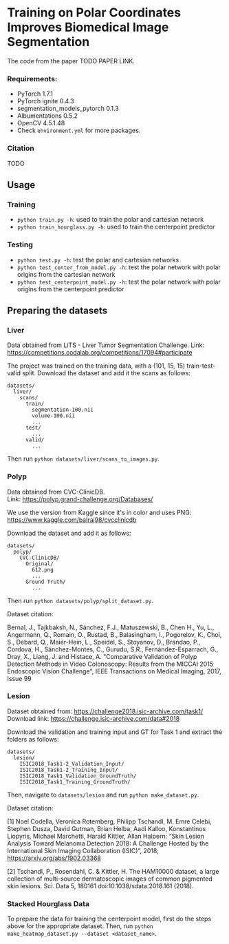 # Training on Polar Coordinates Improves Biomedical Image Segmentation

The code from the paper TODO PAPER LINK.

### Requirements:

 - PyTorch 1.7.1
 - PyTorch ignite 0.4.3
 - segmentation_models_pytorch 0.1.3
 - Albumentations 0.5.2
 - OpenCV 4.5.1.48
 - Check `environment.yml` for more packages.

### Citation

TODO

## Usage

### Training

 - `python train.py -h`: used to train the polar and cartesian network
 - `python train_hourglass.py -h`: used to train the centerpoint predictor

### Testing

 - `python test.py -h`: test the polar and cartesian networks
 - `python test_center_from_model.py -h`: test the polar network with polar origins from the cartesian network
 - `python test_centerpoint_model.py -h`: test the polar network with polar origins from the centerpoint predictor

## Preparing the datasets

### Liver

Data obtained from LiTS - Liver Tumor Segmentation Challenge. 
Link: https://competitions.codalab.org/competitions/17094#participate

The project was trained on the training data, with a (101, 15, 15) train-test-valid split. Download the dataset and add it the scans as follows:

```
datasets/
  liver/
    scans/
      train/
        segmentation-100.nii
        volume-100.nii
        ...
      test/
        ...
      valid/
        ...
```

Then run `python datasets/liver/scans_to_images.py`.

### Polyp

Data obtained from CVC-ClinicDB.  
Link: https://polyp.grand-challenge.org/Databases/

We use the version from Kaggle since it's in color and uses PNG: https://www.kaggle.com/balraj98/cvcclinicdb

Download the dataset and add it as follows:

```
datasets/
  polyp/
    CVC-ClinicDB/
      Original/
        612.png
        ...
      Ground Truth/
        ...
```

Then run `python datasets/polyp/split_dataset.py`.

Dataset citation:

Bernal, J., Tajkbaksh, N., Sánchez, F.J., Matuszewski, B., Chen H., Yu, L., Angermann, Q., Romain, O., Rustad, B., Balasingham, I., Pogorelov, K., Choi, S., Debard, Q., Maier-Hein, L., Speidel, S., Stoyanov, D., Brandao, P., Cordova, H., Sánchez-Montes, C., Gurudu, S.R., Fernández-Esparrach, G., Dray, X.,  Liang, J. and Histace, A. "Comparative Validation of Polyp Detection Methods in Video Colonoscopy: Results from the MICCAI 2015 Endoscopic Vision Challenge", IEEE Transactions on Medical Imaging, 2017, Issue 99

### Lesion

Dataset obtained from: https://challenge2018.isic-archive.com/task1/
Download link: https://challenge.isic-archive.com/data#2018

Download the validation and training input and GT for Task 1 and extract the folders as follows:

```
datasets/
  lesion/
    ISIC2018_Task1-2_Validation_Input/
    ISIC2018_Task1-2_Training_Input/
    ISIC2018_Task1_Validation_GroundTruth/
    ISIC2018_Task1_Training_GroundTruth/
```

Then, navigate to `datasets/lesion` and run `python make_dataset.py`.

Dataset citation:

[1] Noel Codella, Veronica Rotemberg, Philipp Tschandl, M. Emre Celebi, Stephen Dusza, David Gutman, Brian Helba, Aadi Kalloo, Konstantinos Liopyris, Michael Marchetti, Harald Kittler, Allan Halpern: “Skin Lesion Analysis Toward Melanoma Detection 2018: A Challenge Hosted by the International Skin Imaging Collaboration (ISIC)”, 2018; https://arxiv.org/abs/1902.03368

[2] Tschandl, P., Rosendahl, C. & Kittler, H. The HAM10000 dataset, a large collection of multi-source dermatoscopic images of common pigmented skin lesions. Sci. Data 5, 180161 doi:10.1038/sdata.2018.161 (2018).

### Stacked Hourglass Data

To prepare the data for training the centerpoint model, first do the steps above for the appropriate dataset. Then, run `python make_heatmap_dataset.py --dataset <dataset_name>`.